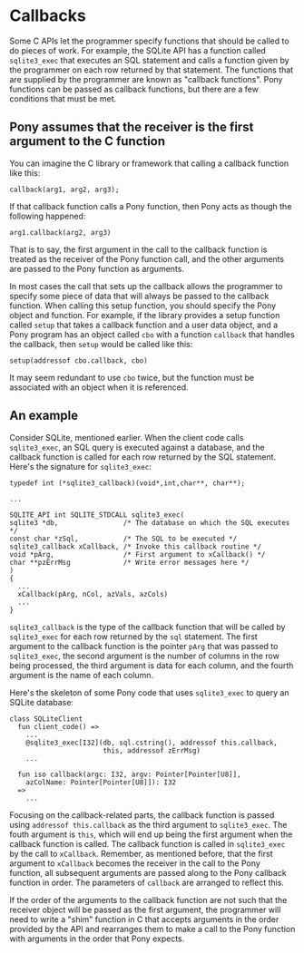 # Callbacks

Some C APIs let the programmer specify functions that should be called
to do pieces of work. For example, the SQLite API has a function
called `sqlite3_exec` that executes an SQL statement and calls a
function given by the programmer on each row returned by that
statement. The functions that are supplied by the programmer are known
as "callback functions". Pony functions can be passed as callback
functions, but there are a few conditions that must be met.

## Pony assumes that the receiver is the first argument to the C function

You can imagine the C library or framework that calling a callback
function like this:

```
callback(arg1, arg2, arg3);
```
  
If that callback function calls a Pony function, then Pony acts as
though the following happened:

```
arg1.callback(arg2, arg3)
```

That is to say, the first argument in the call to the callback
function is treated as the receiver of the Pony function call, and the
other arguments are passed to the Pony function as arguments.

In most cases the call that sets up the callback allows the programmer
to specify some piece of data that will always be passed to the
callback function. When calling this setup function, you should
specify the Pony object and function. For example, if the library
provides a setup function called `setup` that takes a callback
function and a user data object, and a Pony program has an object
called `cbo` with a function `callback` that handles the callback,
then `setup` would be called like this:

```
setup(addressof cbo.callback, cbo)
```

It may seem redundant to use `cbo` twice, but the function must be
associated with an object when it is referenced.

## An example

Consider SQLite, mentioned earlier. When the client code calls
`sqlite3_exec`, an SQL query is executed against a database, and the
callback function is called for each row returned by the SQL
statement. Here's the signature for `sqlite3_exec`:

```
typedef int (*sqlite3_callback)(void*,int,char**, char**);

...

SQLITE_API int SQLITE_STDCALL sqlite3_exec(
sqlite3 *db,                /* The database on which the SQL executes */
const char *zSql,           /* The SQL to be executed */
sqlite3_callback xCallback, /* Invoke this callback routine */
void *pArg,                 /* First argument to xCallback() */
char **pzErrMsg             /* Write error messages here */
)
{
  ...
  xCallback(pArg, nCol, azVals, azCols)
  ...
}
```

`sqlite3_callback` is the type of the callback function that will be
called by `sqlite3_exec` for each row returned by the `sql`
statement. The first argument to the callback function is the pointer
`pArg` that was passed to `sqlite3_exec`, the second argument is the
number of columns in the row being processed, the third argument is
data for each column, and the fourth argument is the name of each
column.

Here's the skeleton of some Pony code that uses `sqlite3_exec` to
query an SQLite database:

```pony
class SQLiteClient
  fun client_code() =>
    ...
    @sqlite3_exec[I32](db, sql.cstring(), addressof this.callback,
                       this, addressof zErrMsg)
    ...

  fun iso callback(argc: I32, argv: Pointer[Pointer[U8]],
    azColName: Pointer[Pointer[U8]]): I32
  =>
    ...
```

Focusing on the callback-related parts, the callback function is
passed using `addressof this.callback` as the third argument to
`sqlite3_exec`. The fouth argument is `this`, which will end up being
the first argument when the callback function is called. The callback
function is called in `sqlite3_exec` by the call to
`xCallback`. Remember, as mentioned before, that the first argument to
`xCallback` becomes the receiver in the call to the Pony function, all
subsequent arguments are passed along to the Pony callback function in
order. The parameters of `callback` are arranged to reflect this.

If the order of the arguments to the callback function are not such
that the receiver object will be passed as the first argument, the
programmer will need to write a "shim" function in C that accepts
arguments in the order provided by the API and rearranges them to make
a call to the Pony function with arguments in the order that Pony
expects.
